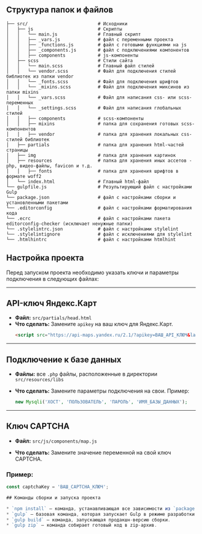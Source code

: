 ## Структура папок и файлов

```
├── src/                          # Исходники
│   ├── js                        # Скрипты
│   │   └── main.js               # Главный скрипт
│   │   ├── _vars.js              # файл с переменными проекта
│   │   ├── _functions.js         # файл с готовыми функциями на js
│   │   ├── _components.js        # файл с подключениями компонентов
│   │   ├── components            # js-компоненты
│   ├── scss                      # Стили сайта
│   │   └── main.scss             # Главный файл стилей
│   │   └── vendor.scss           # Файл для подключения стилей библиотек из папки vendor
│   │   └── _fonts.scss           # Файл для подключения шрифтов
│   │   └── _mixins.scss          # Файл для подключения миксинов из папки mixins
│   │   └── _vars.scss            # Файл для написания css- или scss-переменных
│   │   └── _settings.scss        # Файл для написания глобальных стилей
│   │   ├── components            # scss-компоненты
│   │   ├── mixins                # папка для сохранения готовых scss-компонентов
│   │   ├── vendor                # папка для хранения локальных css-стилей библиотек
│   ├── partials                  # папка для хранения html-частей страницы
│   ├── img                       # папка для хранения картинок
│   ├── resources                 # папка для хранения иных ассетов - php, видео-файлы, favicon и т.д.
│   │   ├── fonts                 # папка для хранения шрифтов в формате woff2
│   └── index.html                # Главный html-файл
└── gulpfile.js                   # Результирующий файл с настройками Gulp
└── package.json                  # файл с настройками сборки и установленными пакетами
└── .editorconfig                 # файл с настройками форматирования кода
└── .ecrc                         # файл с настройками пакета editorconfig-checker (исключает ненужные папки)
└── .stylelintrc.json             # файл с настройками stylelint
└── .stylelintignore              # файл с исключениями для stylelint
└── .htmlhintrc                   # файл с настройками htmlhint
```

## Настройка проекта

Перед запуском проекта необходимо указать ключи и параметры подключения в следующих файлах:

---

## API-ключ Яндекс.Карт

- **Файл:** `src/partials/head.html`  
- **Что сделать:** Замените `apikey` на ваш ключ для Яндекс.Карт.  
  ```html
  <script src="https://api-maps.yandex.ru/2.1/?apikey=ВАШ_API_КЛЮЧ&lang=ru_RU" type="text/javascript"></script>

---

## Подключение к базе данных

- **Файлы:** все `.php` файлы, расположенные в директории `src/resources/libs`

- **Что сделать:** Замените параметры подключения на свои. Пример:
  ```php
  new Mysqli('ХОСТ', 'ПОЛЬЗОВАТЕЛЬ', 'ПАРОЛЬ', 'ИМЯ_БАЗЫ_ДАННЫХ');

---

## Ключ CAPTCHA

- **Файл:** `src/js/components/map.js`

- **Что сделать:** Замените значение переменной на свой ключ CAPTCHA.

### Пример:

```javascript
const captchaKey = 'ВАШ_CAPTCHA_КЛЮЧ';

## Команды сборки и запуска проекта

* `npm install` — команда, устанавливающая все зависимости из `package.json`.
* `gulp` — базовая команда, которая запускает Gulp в режиме разработки.
* `gulp build` — команда, запускающая продакшн-версию сборки.
* `gulp zip` — команда собирает готовый код в zip-архив.
